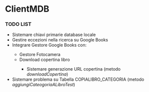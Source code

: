 ClientMDB
=========

<h3>TODO LIST</h3>
<ul>
<li>Sistemare chiavi primarie database locale</li>
<li>Gestire eccezioni nella ricerca su Google Books</li>
<li>Integrare Gestore Google Books con: </li>
    <ul>
        <li>Gestore Fotocamera</li>
        <li>Download copertina libro</li>
            <ul>
            <li>Sistemare generazione URL copertina (metodo <i>downloadCopertina</i>)</il>
            </ul>
    </ul>
<li>Sistemare problema su Tabella COPIALIBRO_CATEGORIA (metodo <i>aggiungiCateogoriaALibroTest</i>)</li>
</ul>
